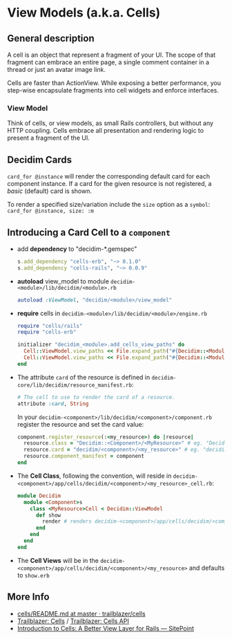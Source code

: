 # View Models (a.k.a. Cells)

## General description

A cell is an object that represent a fragment of your UI. The scope of that fragment can embrace an entire page, a single comment container in a thread or just an avatar image link.

Cells are faster than ActionView. While exposing a better performance, you step-wise encapsulate fragments into cell widgets and enforce interfaces.

### View Model

Think of cells, or view models, as small Rails controllers, but without any HTTP coupling. Cells embrace all presentation and rendering logic to present a fragment of the UI.

## Decidim Cards

`card_for @instance` will render the corresponding default card for each component instance.
If a card for the given resource is not registered, a _basic_ (default) card is shown.

To render a specified size/variation include the `size` option as a `symbol`: `card_for @instance, size: :m`

## Introducing a Card Cell to a `component`

- add **dependency** to "decidim-*.gemspec"

  ```rb
  s.add_dependency "cells-erb", "~> 0.1.0"
  s.add_dependency "cells-rails", "~> 0.0.9"
  ```

- **autoload** view_model to module `decidim-<module>/lib/decidim/<module>.rb`

  ```rb
  autoload :ViewModel, "decidim/<module>/view_model"
  ```

- **require** cells in `decidim-<module>/lib/decidim/<module>/engine.rb`

  ```rb
  require "cells/rails"
  require "cells-erb"

  initializer "decidim_<module>.add_cells_view_paths" do
    Cell::ViewModel.view_paths << File.expand_path("#{Decidim::<Module>::Engine.root}/app/cells")
    Cell::ViewModel.view_paths << File.expand_path("#{Decidim::<Module>::Engine.root}/app/views") # for partials
  end
  ```

- The attribute `card` of the resource is defined in `decidim-core/lib/decidim/resource_manifest.rb`:

  ```rb
  # The cell to use to render the card of a resource.
  attribute :card, String
  ```

  In your `decidim-<component>/lib/decidim/<component>/component.rb` register the resource and set the card value:

  ```rb
  component.register_resource(:<my_resource>) do |resource|
    resource.class = "Decidim::<Component>/<MyResource>" # eg. "Decidim::Proposals::ProposalDraft
    resource.card = "decidim/<component>/<my_resource>" # eg. "decidim/proposals/proposal_draft"
    resource.component_manifest = component
  end
  ```

- The **Cell Class**, following the convention, will reside in `decidim-<component>/app/cells/decidim/<component>/<my_resource>_cell.rb`:

  ```rb
  module Decidim
    module <Component>s
      class <MyResource>Cell < Decidim::ViewModel
        def show
          render # renders decidim-<component>/app/cells/decidim/<component>/<my_resource>
        end
      end
    end
  end
  ```

- The **Cell Views** will be in the `decidim-<component>/app/cells/decidim/<component>/<my_resource>` and defaults to `show.erb`

## More Info

- [cells/README.md at master · trailblazer/cells](https://github.com/trailblazer/cells/blob/master/README.md)
- [Trailblazer: Cells](http://trailblazer.to/gems/cells/) / [Trailblazer: Cells API](http://trailblazer.to/gems/cells/api.html)
- [Introduction to Cells: A Better View Layer for Rails — SitePoint](https://www.sitepoint.com/introduction-to-cells-a-better-view-layer-for-rails/)
